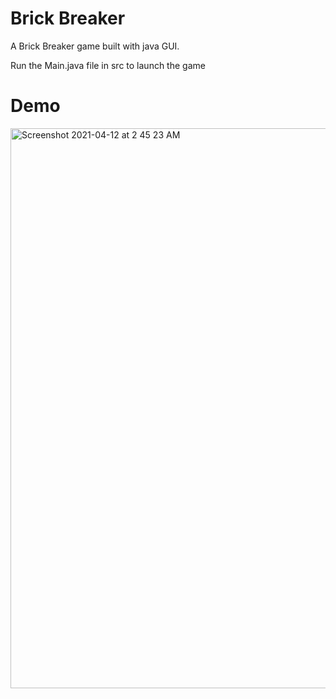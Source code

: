 # Brick Breaker
A Brick Breaker game built with java GUI.

Run the Main.java file in src to launch the game

# Demo
<img width="896" alt="Screenshot 2021-04-12 at 2 45 23 AM" src="https://user-images.githubusercontent.com/57785107/114577041-51b9ea00-9c99-11eb-95ec-4313f6beaaf0.png">
